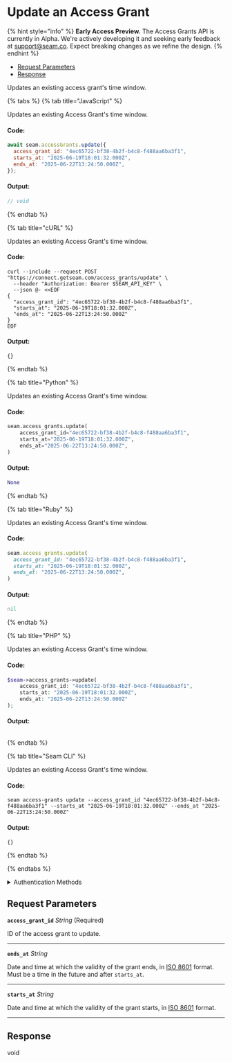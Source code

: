 # Update an Access Grant
{% hint style="info" %}
**Early Access Preview.** The Access Grants API is currently in Alpha. We're actively developing it and seeking early feedback at [support@seam.co](mailto:support@seam.co). Expect breaking changes as we refine the design.
{% endhint %}

- [Request Parameters](#request-parameters)
- [Response](#response)

Updates an existing access grant's time window.


{% tabs %}
{% tab title="JavaScript" %}

Updates an existing Access Grant's time window.

#### Code:

```javascript
await seam.accessGrants.update({
  access_grant_id: "4ec65722-bf38-4b2f-b4c8-f488aa6ba3f1",
  starts_at: "2025-06-19T18:01:32.000Z",
  ends_at: "2025-06-22T13:24:50.000Z",
});
```

#### Output:

```javascript
// void
```
{% endtab %}

{% tab title="cURL" %}

Updates an existing Access Grant's time window.

#### Code:

```curl
curl --include --request POST "https://connect.getseam.com/access_grants/update" \
  --header "Authorization: Bearer $SEAM_API_KEY" \
  --json @- <<EOF
{
  "access_grant_id": "4ec65722-bf38-4b2f-b4c8-f488aa6ba3f1",
  "starts_at": "2025-06-19T18:01:32.000Z",
  "ends_at": "2025-06-22T13:24:50.000Z"
}
EOF
```

#### Output:

```curl
{}
```
{% endtab %}

{% tab title="Python" %}

Updates an existing Access Grant's time window.

#### Code:

```python
seam.access_grants.update(
    access_grant_id="4ec65722-bf38-4b2f-b4c8-f488aa6ba3f1",
    starts_at="2025-06-19T18:01:32.000Z",
    ends_at="2025-06-22T13:24:50.000Z",
)
```

#### Output:

```python
None
```
{% endtab %}

{% tab title="Ruby" %}

Updates an existing Access Grant's time window.

#### Code:

```ruby
seam.access_grants.update(
  access_grant_id: "4ec65722-bf38-4b2f-b4c8-f488aa6ba3f1",
  starts_at: "2025-06-19T18:01:32.000Z",
  ends_at: "2025-06-22T13:24:50.000Z",
)
```

#### Output:

```ruby
nil
```
{% endtab %}

{% tab title="PHP" %}

Updates an existing Access Grant's time window.

#### Code:

```php
$seam->access_grants->update(
    access_grant_id: "4ec65722-bf38-4b2f-b4c8-f488aa6ba3f1",
    starts_at: "2025-06-19T18:01:32.000Z",
    ends_at: "2025-06-22T13:24:50.000Z"
);
```

#### Output:

```php

```
{% endtab %}

{% tab title="Seam CLI" %}

Updates an existing Access Grant's time window.

#### Code:

```seam_cli
seam access-grants update --access_grant_id "4ec65722-bf38-4b2f-b4c8-f488aa6ba3f1" --starts_at "2025-06-19T18:01:32.000Z" --ends_at "2025-06-22T13:24:50.000Z"
```

#### Output:

```seam_cli
{}
```
{% endtab %}

{% endtabs %}


<details>

<summary>Authentication Methods</summary>

- API key
- Personal access token
  <br>Must also include the `seam-workspace` header in the request.

To learn more, see [Authentication](https://docs.seam.co/latest/api/authentication).
</details>

## Request Parameters

**`access_grant_id`** *String* (Required)

ID of the access grant to update.

---

**`ends_at`** *String*

Date and time at which the validity of the grant ends, in [ISO 8601](https://www.iso.org/iso-8601-date-and-time-format.html) format. Must be a time in the future and after `starts_at`.

---

**`starts_at`** *String*

Date and time at which the validity of the grant starts, in [ISO 8601](https://www.iso.org/iso-8601-date-and-time-format.html) format.

---


## Response

void

